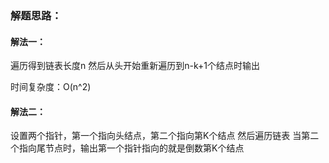 ### 解题思路：
#### 解法一：
遍历得到链表长度n
然后从头开始重新遍历到n-k+1个结点时输出

时间复杂度：O(n^2)

#### 解法二：
设置两个指针，第一个指向头结点，第二个指向第K个结点
然后遍历链表
当第二个指向尾节点时，输出第一个指针指向的就是倒数第K个结点
